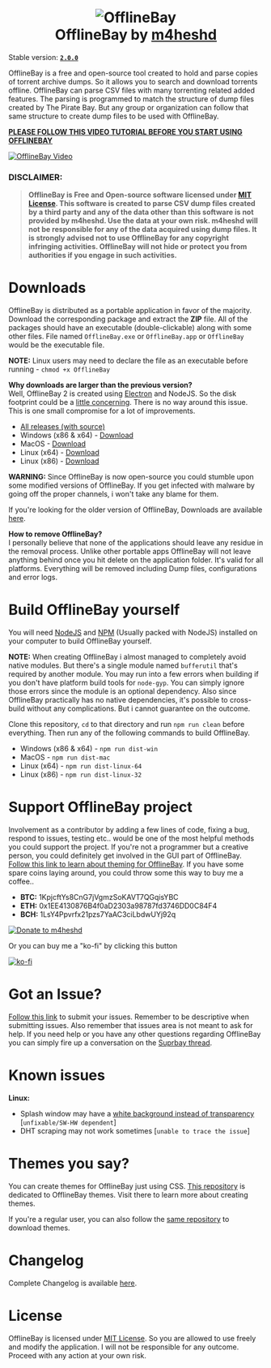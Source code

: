 <h1 align="center">
  <br>
<img src="https://preview.ibb.co/iBeasd/banner_logo.png" alt="OfflineBay">
  <br>
OfflineBay by <a href="https://github.com/m4heshd">m4heshd</a>
</h1>

Stable version: [**`2.0.0`**](https://github.com/m4heshd/offlinebay/releases/tag/2.0.0)

OfflineBay is a free and open-source tool created to hold and parse copies of torrent archive dumps. So it allows you to search and download torrents offline. OfflineBay can parse CSV files with many torrenting related added features. The parsing is programmed to match the structure of dump files created by The Pirate Bay. But any group or organization can follow that same structure to create dump files to be used with OfflineBay.

**[PLEASE FOLLOW THIS VIDEO TUTORIAL BEFORE YOU START USING OFFLINEBAY](https://www.youtube.com/watch?v=nNjW_OUv-hE)**

<a href="https://www.youtube.com/watch?v=nNjW_OUv-hE"><img src="https://image.ibb.co/gXeDCo/YT.png" alt="OfflineBay Video" border="0"></a>

### DISCLAIMER:
> **OfflineBay is Free and Open-source software licensed under [MIT License](LICENSE). This software is created to parse CSV dump files created by a third party and any of the data other than this software is not provided by m4heshd. Use the data at your own risk. m4heshd will not be responsible for any of the data acquired using dump files. It is strongly advised not to use OfflineBay for any copyright infringing activities. OfflineBay will not hide or protect you from authorities if you engage in such activities.**


# Downloads

OfflineBay is distributed as a portable application in favor of the majority. Download the corresponding package and extract the **ZIP** file. All of the packages should have an executable (double-clickable) along with some other files. File named `OfflineBay.exe` or `OfflineBay.app` or `OfflineBay` would be the executable file.

**NOTE:** Linux users may need to declare the file as an executable before running - `chmod +x OfflineBay`

**Why downloads are larger than the previous version?**<br>
Well, OfflineBay 2 is created using [Electron](https://electronjs.org) and NodeJS. So the disk footprint could be a [little concerning](https://github.com/electron/electron/issues/2003).  There is no way around this issue. This is one small compromise for a lot of improvements.

 - [All releases (with source)](https://github.com/m4heshd/offlinebay/releases)
 - Windows (x86 & x64) - [Download](https://github.com/m4heshd/offlinebay/releases/download/2.0.0/OfflineBay-2.0.0-Windows.zip)
 - MacOS - [Download](https://github.com/m4heshd/offlinebay/releases/download/2.0.0/OfflineBay-2.0.0-MacOS.zip)
 - Linux (x64) - [Download](https://github.com/m4heshd/offlinebay/releases/download/2.0.0/OfflineBay-2.0.0-Linux-x64.zip)
 - Linux (x86) - [Download](https://github.com/m4heshd/offlinebay/releases/download/2.0.0/OfflineBay-2.0.0-Linux-x86.zip)

**WARNING:** Since OfflineBay is now open-source you could stumble upon some modified versions of OfflineBay. If you get infected with malware by going off the proper channels, i won't take any blame for them.

If you're looking for the older version of OfflineBay, Downloads are available [here](https://pirates-forum.org/Thread-Release-OfflineBay-1-0-2-Download-torrents-from-thePirateBay-offline).

**How to remove OfflineBay?** <br>
I personally believe that none of the applications should leave any residue in the removal process. Unlike other portable apps OfflineBay will not leave anything behind once you hit delete on the application folder. It's valid for all platforms. Everything will be removed including Dump files, configurations and error logs.

# Build OfflineBay yourself

You will need [NodeJS](https://nodejs.org) and [NPM](https://www.npmjs.com/) (Usually packed with NodeJS) installed on your computer to build OfflineBay yourself.

**NOTE:** When creating OfflineBay i almost managed to completely avoid native modules. But there's a single module named `bufferutil` that's required by another module. You may run into a few errors when building if you don't have platform build tools for `node-gyp`. You can simply ignore those errors since the module is an optional dependency. Also since OfflineBay practically has no native dependencies, it's possible to cross-build without any complications. But i cannot guarantee on the outcome.

Clone this repository, `cd` to that directory and run `npm run clean` before everything. Then run any of  the following commands to build OfflineBay.

 - Windows (x86 & x64) - `npm run dist-win`
 - MacOS - `npm run dist-mac`
 - Linux (x64) - `npm run dist-linux-64`
 - Linux (x86) - `npm run dist-linux-32`

# Support OfflineBay project

Involvement as a contributor by adding a few lines of code, fixing a bug, respond to issues, testing etc.. would be one of the most helpful methods you could support the project. If you're not a programmer but a creative person, you could definitely get involved in the GUI part of OfflineBay. [Follow this link to learn about theming for OfflineBay](https://github.com/m4heshd/offlinebay-themes).
If you have some spare coins laying around, you could throw some this way to buy me a coffee..

 - **BTC:** 1KpjcftYs8CnG7jVgmzSoKAVT7QGqisYBC
 - **ETH:** 0x1EE4130876B4f0aD2303a98787fd3746DD0C84F4
 - **BCH:** 1LsY4Ppvrfx21pzs7YaAC3ciLbdwUYj92q

[![Donate to m4heshd](https://i.ibb.co/3vQTMts/paypal-donate-icon-7.png)](https://www.paypal.me/mpwk?locale.x=en_US)

Or you can buy me a "ko-fi" by clicking this button

[![ko-fi](https://i.ibb.co/QmQknmc/ko-fi.png)](https://ko-fi.com/m4heshd)

# Got an Issue?

[Follow this link](https://github.com/m4heshd/offlinebay/issues) to submit your issues. Remember to be descriptive when submitting issues. Also remember that issues area is not meant to ask for help. If you need help or you have any other questions regarding OfflineBay you can simply fire up a conversation on the [Suprbay thread](https://pirates-forum.org/Thread-Release-OfflineBay-v2-Open-source-and-No-more-Java-dependency).
# Known issues

**Linux:**

 - Splash window may have a [white background instead of transparency](https://github.com/electron/electron/issues/2170) [`unfixable/SW-HW dependent`]
 - DHT scraping may not work sometimes [`unable to trace the issue`]

# Themes you say?

You can create themes for OfflineBay just using CSS. [This repository](https://github.com/m4heshd/offlinebay-themes) is dedicated to OfflineBay themes. Visit there to learn more about creating themes.

If you're a regular user, you can also follow the [same repository](https://github.com/m4heshd/offlinebay-themes) to download themes.

# Changelog

Complete Changelog is available [here](changelog.txt).

# License
OfflineBay is licensed under [MIT License](LICENSE). So you are allowed to use freely and modify the application. I will not be responsible for any outcome. Proceed with any action at your own risk.
